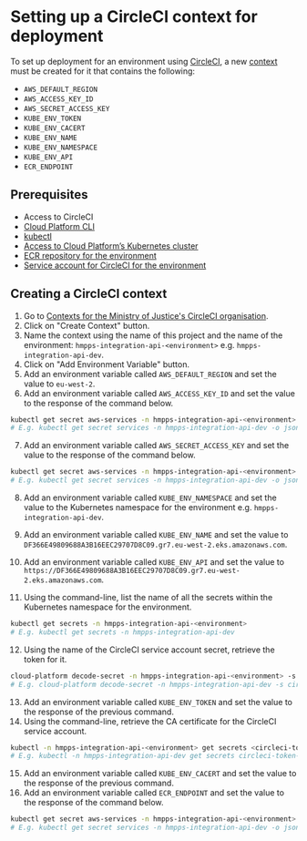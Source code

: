 # Setting up a CircleCI context for deployment

To set up deployment for an environment using [CircleCI](https://circleci.com/), a
new [context](https://circleci.com/docs/contexts/) must be created for it that contains the following:

- `AWS_DEFAULT_REGION`
- `AWS_ACCESS_KEY_ID`
- `AWS_SECRET_ACCESS_KEY`
- `KUBE_ENV_TOKEN`
- `KUBE_ENV_CACERT`
- `KUBE_ENV_NAME`
- `KUBE_ENV_NAMESPACE`
- `KUBE_ENV_API`
- `ECR_ENDPOINT`

## Prerequisites

- Access to CircleCI
- [Cloud Platform CLI](https://user-guide.cloud-platform.service.justice.gov.uk/documentation/getting-started/cloud-platform-cli.html#cloud-platform-cli)
- [kubectl](https://kubernetes.io/docs/tasks/tools/#kubectl)
- [Access to Cloud Platform’s Kubernetes cluster](https://user-guide.cloud-platform.service.justice.gov.uk/documentation/getting-started/kubectl-config.html#installing-kubectl)
- [ECR repository for the environment](https://user-guide.cloud-platform.service.justice.gov.uk/documentation/getting-started/ecr-setup.html)
- [Service account for CircleCI for the environment](https://user-guide.cloud-platform.service.justice.gov.uk/documentation/deploying-an-app/using-circleci-for-continuous-deployment.html#creating-a-service-account-for-circleci)

## Creating a CircleCI context

1. Go to [Contexts for the Ministry of Justice's CircleCI organisation](https://app.circleci.com/settings/organization/github/ministryofjustice/contexts?return-to=https%3A%2F%2Fapp.circleci.com%2Fprojects%2Fproject-dashboard%2Fgithub%2Fministryofjustice%2F).
2. Click on "Create Context" button.
3. Name the context using the name of this project and the name of the
   environment: `hmpps-integration-api-<environment>` e.g. `hmpps-integration-api-dev`.
4. Click on "Add Environment Variable" button.
5. Add an environment variable called `AWS_DEFAULT_REGION` and set the value to `eu-west-2`.
6. Add an environment variable called `AWS_ACCESS_KEY_ID` and set the value to the response of the command below.

```bash
kubectl get secret aws-services -n hmpps-integration-api-<environment> -o json | jq -r ".data.ecr" | base64 --decode | jq -r '."access-credentials"."access-key-id"'
# E.g. kubectl get secret services -n hmpps-integration-api-dev -o json | jq -r ".data.ecr" | base64 --decode | jq -r '."access-credentials"."access-key-id"'
```

7. Add an environment variable called `AWS_SECRET_ACCESS_KEY` and set the value to the response of the command below.

```bash
kubectl get secret aws-services -n hmpps-integration-api-<environment> -o json | jq -r ".data.ecr" | base64 --decode | jq -r '."access-credentials"."secret-access-key"'
# E.g. kubectl get secret services -n hmpps-integration-api-dev -o json | jq -r ".data.ecr" | base64 --decode | jq -r '."access-credentials"."secret-access-key"'
```

8. Add an environment variable called `KUBE_ENV_NAMESPACE` and set the value to the Kubernetes namespace for the
   environment e.g. `hmpps-integration-api-dev`.
9. Add an environment variable called `KUBE_ENV_NAME` and set the value
    to `DF366E49809688A3B16EEC29707D8C09.gr7.eu-west-2.eks.amazonaws.com`.
10. Add an environment variable called `KUBE_ENV_API` and set the value
    to `https://DF366E49809688A3B16EEC29707D8C09.gr7.eu-west-2.eks.amazonaws.com`.

11. Using the command-line, list the name of all the secrets within the Kubernetes namespace for the environment.

```bash
kubectl get secrets -n hmpps-integration-api-<environment>
# E.g. kubectl get secrets -n hmpps-integration-api-dev
```

12. Using the name of the CircleCI service account secret, retrieve the token for it.

```bash
cloud-platform decode-secret -n hmpps-integration-api-<environment> -s <circleci-token-secret-name> | jq -r '.data."token"'
# E.g. cloud-platform decode-secret -n hmpps-integration-api-dev -s circleci-token-z123 | jq -r '.data."token"'
```

13. Add an environment variable called `KUBE_ENV_TOKEN` and set the value to the response of the previous command.
14. Using the command-line, retrieve the CA certificate for the CircleCI service account.

```bash
kubectl -n hmpps-integration-api-<environment> get secrets <circleci-token-secret-name> -o json | jq -r '.data."ca.crt"'
# E.g. kubectl -n hmpps-integration-api-dev get secrets circleci-token-z123 -o json | jq -r '.data."ca.crt"'
```

15. Add an environment variable called `KUBE_ENV_CACERT` and set the value to the response of the previous command.
16. Add an environment variable called `ECR_ENDPOINT` and set the value to the response of the command below.

```bash
kubectl get secret aws-services -n hmpps-integration-api-<environment> -o json | jq -r ".data.ecr" | base64 --decode | jq -r '."repo-url"'
# E.g. kubectl get secret services -n hmpps-integration-api-dev -o json | jq -r ".data.ecr" | base64 --decode | jq -r '."repo-url"'
```
